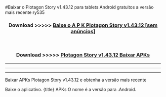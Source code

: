#Baixar o Plotagon Story v1.43.12   para tablets Android gratuitos a versão mais recente ry535


<div align="center">
<h3>Download >>>>> <a href="https://pt-web.web.app/?pt= Plotagon Story v1.43.12 ">Baixe o A P K Plotagon Story v1.43.12  [sem anúncios]</a></h3><br>

<h3>Download >>>>> <a href="https://pt-web.web.app/?pt= Plotagon Story v1.43.12 ">Plotagon Story v1.43.12  Baixar APKs</a></h3>
</div>

----------------------------------------------------------

----------------------------------------------------------

----------------------------------------------------------

Baixar APKs Plotagon Story v1.43.12  e obtenha a versão mais recente

Baixe o aplicativo. {title} APKs O nome é a versão para .Android.


